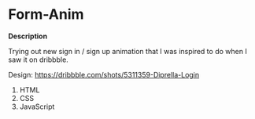 # Form-Anim

**Description**

Trying out new sign in / sign up animation that I was inspired to do when I saw it on dribbble.

Design: https://dribbble.com/shots/5311359-Diprella-Login

1. HTML
2. CSS
3. JavaScript
